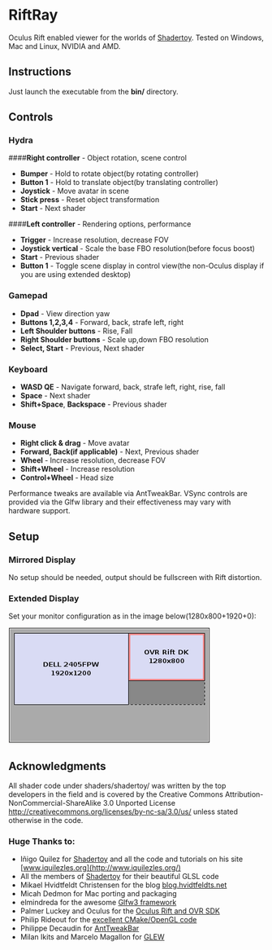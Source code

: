# RiftRay

Oculus Rift enabled viewer for the worlds of [Shadertoy](https://shadertoy.com). Tested on Windows, Mac and Linux, NVIDIA and AMD.

## Instructions
Just launch the executable from the **bin/** directory. 


## Controls  

### Hydra
####**Right controller** - Object rotation, scene control  
- **Bumper** - Hold to rotate object(by rotating controller)  
- **Button 1** - Hold to translate object(by translating controller)  
- **Joystick** - Move avatar in scene  
- **Stick press** - Reset object transformation  
- **Start** - Next shader

####**Left controller** - Rendering options, performance
- **Trigger** - Increase resolution, decrease FOV  
- **Joystick vertical** - Scale the base FBO resolution(before focus boost)  
- **Start** - Previous shader  
- **Button 1** - Toggle scene display in control view(the non-Oculus display if you are using extended desktop)  

### Gamepad
- **Dpad** - View direction yaw  
- **Buttons 1,2,3,4** - Forward, back, strafe left, right  
- **Left Shoulder buttons** - Rise, Fall  
- **Right Shoulder buttons** - Scale up,down FBO resolution  
- **Select, Start** - Previous, Next shader  

### Keyboard
- **WASD QE** - Navigate forward, back, strafe left, right, rise, fall  
- **Space** - Next shader  
- **Shift+Space**, **Backspace** - Previous shader  

### Mouse
- **Right click & drag** - Move avatar  
- **Forward, Back(if applicable)** - Next, Previous shader  
- **Wheel** - Increase resolution, decrease FOV  
- **Shift+Wheel** - Increase resolution  
- **Control+Wheel** - Head size  


Performance tweaks are available via AntTweakBar. VSync controls are provided via the Glfw library and their effectiveness may vary with hardware support.


## Setup

### Mirrored Display
No setup should be needed, output should be fullscreen with Rift distortion.

### Extended Display

Set your monitor configuration as in the image below(1280x800+1920+0): 

![Desktop layout](doc/NvidiaSettings-crop.png)  
 


## Acknowledgments

All shader code under shaders/shadertoy/ was written by the top developers in the field and is covered by the Creative Commons Attribution-NonCommercial-ShareAlike 3.0 Unported License <http://creativecommons.org/licenses/by-nc-sa/3.0/us/> unless stated otherwise in the code.  

### Huge Thanks to:
- Iñigo Quilez for [Shadertoy](https://shadertoy.com) and all the code and tutorials on his site [www.iquilezles.org](http://www.iquilezles.org/)  
- All the members of [Shadertoy](https://shadertoy.com) for their beautiful GLSL code  
- Mikael Hvidtfeldt Christensen for the blog [blog.hvidtfeldts.net](http://blog.hvidtfeldts.net/)  
- Micah Dedmon for Mac porting and packaging  
- elmindreda for the awesome [Glfw3 framework](https://github.com/glfw/glfw)   
- Palmer Luckey and Oculus for the [Oculus Rift and OVR SDK](http://www.oculusvr.com/)  
- Philip Rideout for the [excellent CMake/OpenGL code](http://github.prideout.net/)  
- Philippe Decaudin for [AntTweakBar](http://anttweakbar.sourceforge.net/doc/)  
- Milan Ikits and Marcelo Magallon for [GLEW](http://glew.sourceforge.net/)  
